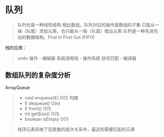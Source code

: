 # 队列

> 队列也是一种线性结构
> 相比数组，队列对应的操作是数组的子集
> 只能从一端（队尾）添加元素，也只能从一端（队首）取出元素
> 队列是一种先进先出的数据结构，First In First Out (FIFO)

栈的应用：
> undo 操作 - 编辑器
> 系统调用栈 - 操作系统
> 括号匹配 - 编译器

## 数组队列的复杂度分析

ArrayQueue<E>
>* void enqueue(E)     O(1) 均摊
>* E dequeue()         O(n)  
>* E front()           O(1)
>* int getSize()       O(1)
>* boolean isEmpty     O(1)

> 栈顶元素反映了在嵌套的层次关系中，最近的需要匹配的元素











